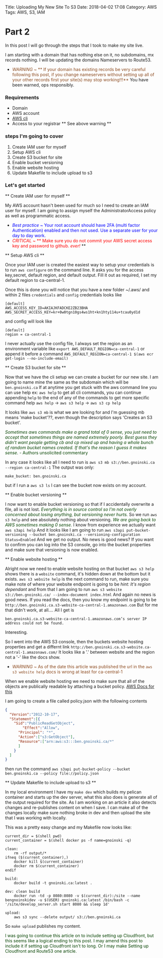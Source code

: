 Title: Uploading My New Site To S3
Date: 2018-04-02 17:08
Category: AWS
Tags: AWS, S3, IAM

# Part 2

In this post I will go through the steps that I took to make my site live.

I am starting with a domain that has nothing else on it, no subdomains, mx records nothing. I will be updating the domains Nameservers to Route53.

* <span style="color:#8C4B20">*WARNING* ~ ** If your domain has existing records be very careful following this post, if you change nameservers without setting up all of your other records first your site(s) may stop working!!!** </span> You have been warned, ops responsibly.

### Requirements

* Domain
* AWS account
* [AWS cli](https://docs.aws.amazon.com/cli/latest/userguide/installing.html)
* Access to your registrar ** See above warning **

### steps I'm going to cover

1. Create IAM user for myself
1. Setup AWS cli
1. Create S3 bucket for site 
1. Enable bucket versioning
1. Enable website hosting
1. Update Makefile to include upload to s3

### Let's get started

** Create IAM user for myself **

My AWS account hasn't been used for much so I need to create an IAM user for myself. I am going to assign myself the AdministratorAccess policy as well as programmatic access.

* <span style="color:blue">*Best practice* ~ Your root account should have 2FA (multi factor Authentication) enabled and then not used. Use a separate user for your day to day work. </span>
* <span style="color:red">*CRITICAL* ~ ** Make sure you do not commit your AWS secret access key and password to github. *ever!* </span>**

** Setup AWS cli **

Once your IAM user is created the easiest way to setup your credentials is to run `aws configure` on the command line. It asks you for the access key,secret, default region, and default output. Fill it out as required, I set my default region to ca-central-1.

Once this is done you will notice that you have a new folder ~/.aws/ and within 2 files `credentials` and `config` credentials looks like

```
[default]
AWS_ACCESS_KEY_ID=AKIAJKFADCKE2ZB23BHA
AWS_SECRET_ACCESS_KEY=kr+0w0tgn10gs4ws1ht+kn1hty114u+tcau0yd1d
```

and config will look like
```
[default]
region = ca-central-1
```

I never actually use the config file, I always set the region as an environment variable like `export AWS_DEFAULT_REGION=ca-central-1` or append it before a command `AWS_DEFAULT_REGION=ca-central-1 $(aws ecr get-login --no-include-email)`

** Create S3 bucket for site **

Now that we have the cli setup we can create a bucket for our new site. I am going to name mine the same as the subdomain which will be `ben.gnoinski.ca` If at anytime you get stuck with the aws command line you can use help ex: `aws help` to get all cli commands, you can continue appending `help` to the end of any of the commands to get more specific command help `aws help` -> `aws s3 help` -> `aws s3 cp help`

It looks like `aws s3 mb` is what we are looking for and I'm guessing mb means 'make bucket'??, even though the description says 'Creates an S3 bucket'. 

<span style="color:#054300">*Sometimes aws commands make a grand total of 0 sense, you just need to accept that sometimes things are named extremely poorly. Best guess they didn't want people getting cb and cp mixed up and having a whole bunch of random bucket names created. If that's the reason I guess it makes sense.* - Authors unsolicited commentary</span>

In any case it looks like all I need to run is `aws s3 mb s3://ben.gnoinski.ca --region ca-central-1`
The output was only:
```
make_bucket: ben.gnoinski.ca
```

but if I run a `aws s3 ls` I can see the bucket now exists on my account. 

** Enable bucket versioning **

I now want to enable bucket versioning so that if I accidentally overwrite a file, all is not lost. <span style="color:#054300">*Everything is in source control so I'm not overly concerned about losing anything, but versioning never hurts.*</span> So we run `aws s3 help` and see absolutely nothing about versioning. <span style="color:#054300">*We are going back to AWS sometimes making 0 sense.*</span> I know from experience we actually want `aws s3api help` And it looks like I am going to run `aws s3api put-bucket-versioning --bucket ben.gnoinski.ca --versioning-configuration Status=Enabled` And we get no output. No news is good news? If you want to confirm you can log into the S3 console, go into the bucket properties and make sure that versioning is now enabled.

** Enable website hosting **

Alright now we need to enable website hosting on that bucket `aws s3 help` shows there is a `website` command, it's hidden down at the bottom but it exists.
`aws s3 website help` is the next command to run, make sure you make note of where your website endpoint is going to be *hint: It's region dependant* and from that I am going to run `aws s3 website s3://ben.gnoinski.ca/ --index-document index.html` And again no news is good news. If you read the docs, then you know my endpoint is going to be `http://ben.gnoinski.ca.s3-website-ca-central-1.amazonaws.com` But for me that didn't work, at all.... All I get is
```
ben.gnoinski.ca.s3-website-ca-central-1.amazonaws.com’s server IP address could not be found.
``` 

Interesting.

So I went into the AWS S3 console, then the buckets website hosting properties and get a differnt link `http://ben.gnoinski.ca.s3-website.ca-central-1.amazonaws.com/` It looks like a '.' between website and the region not a '-' like the docs show. 

* <span style="color:#8C4B20">*WARNING* ~ As of the date this article was published the url in the `aws s3 website help` docs is wrong at least for ca-central-1 </span>

When we enable website hosting we need to make sure that all of the objects are publically readable by attaching a bucket policy. [AWS Docs for this](https://docs.aws.amazon.com/AmazonS3/latest/dev/WebsiteAccessPermissionsReqd.html)

I am going to create a file called policy.json with the following contents
``` json
{
  "Version":"2012-10-17",
  "Statement":[{
	"Sid":"PublicReadGetObject",
        "Effect":"Allow",
	  "Principal": "*",
      "Action":["s3:GetObject"],
      "Resource":["arn:aws:s3:::ben.gnoinski.ca/*"
      ]
    }
  ]
}
```
then run the command `aws s3api put-bucket-policy --bucket ben.gnoinski.ca --policy file://policy.json`

** Update Makefile to include upload to s3 **

In my local environment I have my `make dev` which builds my pelican container and starts up the dev server, what this also does is generate all of the output required for the site. As I am working on an article it also detects changes and re-publishes content on when I save. I can make all of the changes locally make sure nothing broke in dev and then upload the site that I was working with locally.

This was a pretty easy change and my Makefile now looks like:

``` Make
current_dir = $(shell pwd)
current_container = $(shell docker ps -f name=gnoinski -q)

clean:
	rm -rf output/*
ifneq ($(current_container),)
	docker kill $(current_container)
	docker rm $(current_container)
endif

build:
	docker build -t gnoinski.ca:latest .

dev: clean build
	docker run -td -p 8080:8080 -v $(current_dir):/site --name bengnoinskidev -u $(USER) gnoinski.ca:latest /bin/bash -c '/site/develop_server.sh start 8080 && sleep 1d'

upload:
	aws s3 sync --delete output/ s3://ben.gnoinski.ca
```

So `make upload` publishes my content.

<span style="color:#054300">I was going to continue this article on to include setting up Cloudfront, but this seems like a logical ending to this post. I may amend this post to include it if setting up Cloudfront isn't to long. Or I may make Setting up Cloudfront and Route53 one article.</span>